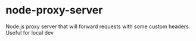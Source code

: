 # node-proxy-server
Node.js proxy server that will forward requests with some custom headers. Useful for local dev

